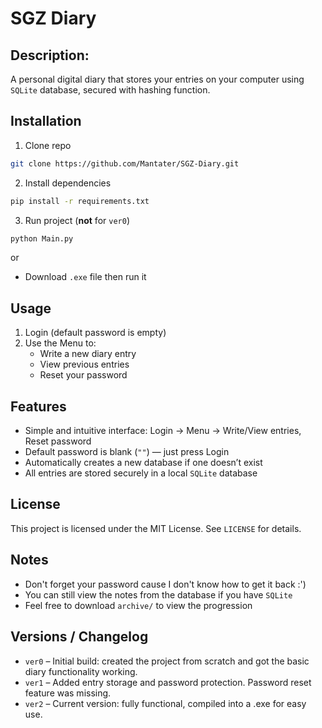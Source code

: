 # SGZ Diary 

## Description:
A personal digital diary that stores your entries on your computer using `SQLite` database, secured with hashing function.

## Installation
1. Clone repo
```sh
git clone https://github.com/Mantater/SGZ-Diary.git
```
2. Install dependencies
```sh
pip install -r requirements.txt
```
3. Run project (**not** for `ver0`)
```sh
python Main.py
```

or

- Download `.exe` file then run it


## Usage
1. Login (default password is empty)
2. Use the Menu to:
    - Write a new diary entry
    - View previous entries
    - Reset your password

## Features
- Simple and intuitive interface: Login → Menu → Write/View entries, Reset password
- Default password is blank (`""`) — just press Login
- Automatically creates a new database if one doesn’t exist
- All entries are stored securely in a local `SQLite` database

## License
This project is licensed under the MIT License. See `LICENSE` for details.

## Notes
- Don't forget your password cause I don't know how to get it back :')
- You can still view the notes from the database if you have `SQLite`
- Feel free to download `archive/` to view the progression

## Versions / Changelog
- `ver0` – Initial build: created the project from scratch and got the basic diary functionality working.
- `ver1` – Added entry storage and password protection. Password reset feature was missing.
- `ver2` – Current version: fully functional, compiled into a .exe for easy use.
